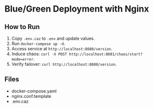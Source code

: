 # Blue/Green Deployment with Nginx

## How to Run
1. Copy `.env.caz` to `.env` and update values.
2. Run `docker-compose up -d`.
3. Access service at `http://localhost:8080/version`.
4. Induce chaos: `curl -X POST http://localhost:8081/chaos/start?mode=error`.
5. Verify failover: `curl http://localhost:8080/version`.

## Files
- docker-compose.yaml
- nginx.conf.template
- .env.caz